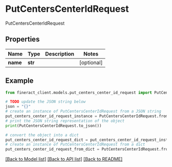 # PutCentersCenterIdRequest

PutCentersCenterIdRequest

## Properties

Name | Type | Description | Notes
------------ | ------------- | ------------- | -------------
**name** | **str** |  | [optional] 

## Example

```python
from fineract_client.models.put_centers_center_id_request import PutCentersCenterIdRequest

# TODO update the JSON string below
json = "{}"
# create an instance of PutCentersCenterIdRequest from a JSON string
put_centers_center_id_request_instance = PutCentersCenterIdRequest.from_json(json)
# print the JSON string representation of the object
print(PutCentersCenterIdRequest.to_json())

# convert the object into a dict
put_centers_center_id_request_dict = put_centers_center_id_request_instance.to_dict()
# create an instance of PutCentersCenterIdRequest from a dict
put_centers_center_id_request_from_dict = PutCentersCenterIdRequest.from_dict(put_centers_center_id_request_dict)
```
[[Back to Model list]](../README.md#documentation-for-models) [[Back to API list]](../README.md#documentation-for-api-endpoints) [[Back to README]](../README.md)


